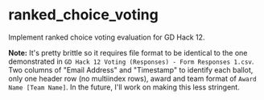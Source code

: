 # ranked_choice_voting
Implement ranked choice voting evaluation for GD Hack 12.

**Note:** It's pretty brittle so it requires file format to be identical to the one demonstrated in `GD Hack 12 Voting (Responses) - Form Responses 1.csv`. Two columns of "Email Address" and "Timestamp" to identify each ballot, only one header row (no multiindex rows), award and team format of `Award Name [Team Name]`. In the future, I'll work on making this less stringent.
